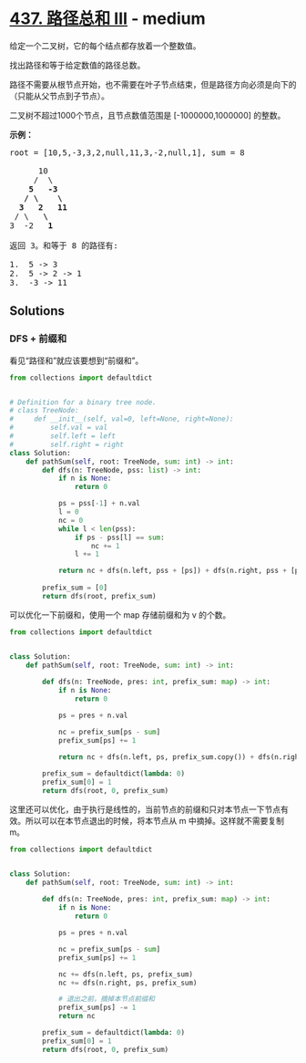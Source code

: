# [437. 路径总和 III](https://leetcode-cn.com/problems/path-sum-iii/) - medium

<p>给定一个二叉树，它的每个结点都存放着一个整数值。</p>

<p>找出路径和等于给定数值的路径总数。</p>

<p>路径不需要从根节点开始，也不需要在叶子节点结束，但是路径方向必须是向下的（只能从父节点到子节点）。</p>

<p>二叉树不超过1000个节点，且节点数值范围是 [-1000000,1000000] 的整数。</p>

<p><strong>示例：</strong></p>

<pre>root = [10,5,-3,3,2,null,11,3,-2,null,1], sum = 8

      10
     /  \
    <strong>5</strong>   <strong>-3</strong>
   <strong>/</strong> <strong>\</strong>    <strong>\</strong>
  <strong>3</strong>   <strong>2</strong>   <strong>11</strong>
 / \   <strong>\</strong>
3  -2   <strong>1</strong>

返回 3。和等于 8 的路径有:

1.  5 -&gt; 3
2.  5 -&gt; 2 -&gt; 1
3.  -3 -&gt; 11
</pre>


## Solutions


### DFS + 前缀和

看见“路径和”就应该要想到“前缀和”。

```python
from collections import defaultdict


# Definition for a binary tree node.
# class TreeNode:
#     def __init__(self, val=0, left=None, right=None):
#         self.val = val
#         self.left = left
#         self.right = right
class Solution:
    def pathSum(self, root: TreeNode, sum: int) -> int:
        def dfs(n: TreeNode, pss: list) -> int:
            if n is None:
                return 0

            ps = pss[-1] + n.val
            l = 0
            nc = 0
            while l < len(pss):
                if ps - pss[l] == sum:
                    nc += 1
                l += 1

            return nc + dfs(n.left, pss + [ps]) + dfs(n.right, pss + [ps])
        
        prefix_sum = [0]
        return dfs(root, prefix_sum)
```

可以优化一下前缀和，使用一个 map 存储前缀和为 v 的个数。

```python
from collections import defaultdict


class Solution:
    def pathSum(self, root: TreeNode, sum: int) -> int:
        
        def dfs(n: TreeNode, pres: int, prefix_sum: map) -> int:
            if n is None:
                return 0

            ps = pres + n.val

            nc = prefix_sum[ps - sum]
            prefix_sum[ps] += 1

            return nc + dfs(n.left, ps, prefix_sum.copy()) + dfs(n.right, ps, prefix_sum.copy())
        
        prefix_sum = defaultdict(lambda: 0)
        prefix_sum[0] = 1
        return dfs(root, 0, prefix_sum)

```

这里还可以优化，由于执行是线性的，当前节点的前缀和只对本节点一下节点有效。所以可以在本节点退出的时候，将本节点从 m 中摘掉。这样就不需要复制 m。


```python
from collections import defaultdict


class Solution:
    def pathSum(self, root: TreeNode, sum: int) -> int:
        
        def dfs(n: TreeNode, pres: int, prefix_sum: map) -> int:
            if n is None:
                return 0

            ps = pres + n.val

            nc = prefix_sum[ps - sum]
            prefix_sum[ps] += 1

            nc += dfs(n.left, ps, prefix_sum)
            nc += dfs(n.right, ps, prefix_sum)

            # 退出之前，摘掉本节点前缀和
            prefix_sum[ps] -= 1
            return nc

        prefix_sum = defaultdict(lambda: 0)
        prefix_sum[0] = 1
        return dfs(root, 0, prefix_sum)
```